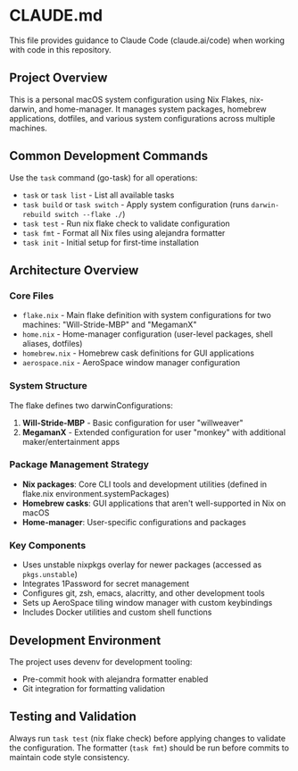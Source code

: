# CLAUDE.md

This file provides guidance to Claude Code (claude.ai/code) when working with code in this repository.

## Project Overview

This is a personal macOS system configuration using Nix Flakes, nix-darwin, and home-manager. It manages system packages, homebrew applications, dotfiles, and various system configurations across multiple machines.

## Common Development Commands

Use the `task` command (go-task) for all operations:

- `task` or `task list` - List all available tasks
- `task build` or `task switch` - Apply system configuration (runs `darwin-rebuild switch --flake ./`)  
- `task test` - Run nix flake check to validate configuration
- `task fmt` - Format all Nix files using alejandra formatter
- `task init` - Initial setup for first-time installation

## Architecture Overview

### Core Files
- `flake.nix` - Main flake definition with system configurations for two machines: "Will-Stride-MBP" and "MegamanX"
- `home.nix` - Home-manager configuration (user-level packages, shell aliases, dotfiles)
- `homebrew.nix` - Homebrew cask definitions for GUI applications
- `aerospace.nix` - AeroSpace window manager configuration

### System Structure
The flake defines two darwinConfigurations:
1. **Will-Stride-MBP** - Basic configuration for user "willweaver"  
2. **MegamanX** - Extended configuration for user "monkey" with additional maker/entertainment apps

### Package Management Strategy
- **Nix packages**: Core CLI tools and development utilities (defined in flake.nix environment.systemPackages)
- **Homebrew casks**: GUI applications that aren't well-supported in Nix on macOS
- **Home-manager**: User-specific configurations and packages

### Key Components
- Uses unstable nixpkgs overlay for newer packages (accessed as `pkgs.unstable`)
- Integrates 1Password for secret management
- Configures git, zsh, emacs, alacritty, and other development tools
- Sets up AeroSpace tiling window manager with custom keybindings
- Includes Docker utilities and custom shell functions

## Development Environment

The project uses devenv for development tooling:
- Pre-commit hook with alejandra formatter enabled
- Git integration for formatting validation

## Testing and Validation

Always run `task test` (nix flake check) before applying changes to validate the configuration. The formatter (`task fmt`) should be run before commits to maintain code style consistency.